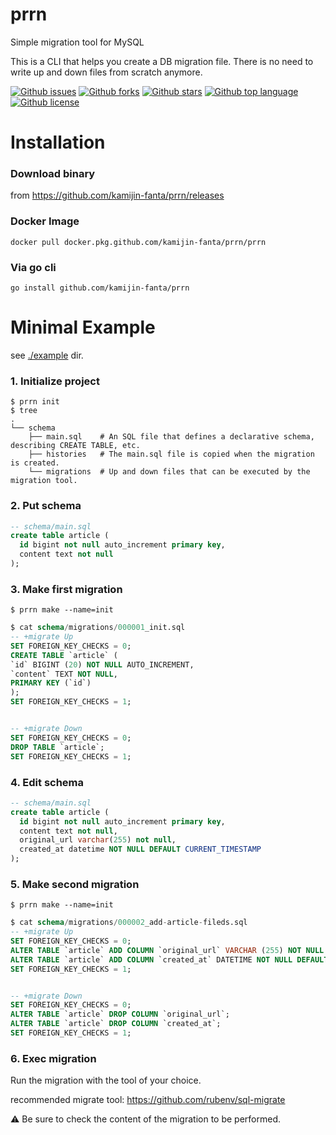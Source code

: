 # prrn

<!-- # Short Description -->

Simple migration tool for MySQL

This is a CLI that helps you create a DB migration file. There is no need to write up and down files from scratch anymore.

<!-- # Badges -->

[![Github issues](https://img.shields.io/github/issues/kamijin-fanta/prrn)](https://github.com/kamijin-fanta/prrn/issues)
[![Github forks](https://img.shields.io/github/forks/kamijin-fanta/prrn)](https://github.com/kamijin-fanta/prrn/network/members)
[![Github stars](https://img.shields.io/github/stars/kamijin-fanta/prrn)](https://github.com/kamijin-fanta/prrn/stargazers)
[![Github top language](https://img.shields.io/github/languages/top/kamijin-fanta/prrn)](https://github.com/kamijin-fanta/prrn/)
[![Github license](https://img.shields.io/github/license/kamijin-fanta/prrn)](https://github.com/kamijin-fanta/prrn/)

# Installation

### Download binary

from https://github.com/kamijin-fanta/prrn/releases


### Docker Image

```shell
docker pull docker.pkg.github.com/kamijin-fanta/prrn/prrn
```

### Via go cli

```shell
go install github.com/kamijin-fanta/prrn
```

# Minimal Example

see [./example](./example) dir.

### 1. Initialize project

```shell
$ prrn init
$ tree
.
└── schema       
    ├── main.sql    # An SQL file that defines a declarative schema, describing CREATE TABLE, etc.
    ├── histories   # The main.sql file is copied when the migration is created.
    └── migrations  # Up and down files that can be executed by the migration tool.
```

### 2. Put schema

```sql
-- schema/main.sql
create table article (
  id bigint not null auto_increment primary key,
  content text not null
);
```

### 3. Make first migration

```shell
$ prrn make --name=init
```

```sql
$ cat schema/migrations/000001_init.sql 
-- +migrate Up
SET FOREIGN_KEY_CHECKS = 0;
CREATE TABLE `article` (
`id` BIGINT (20) NOT NULL AUTO_INCREMENT,
`content` TEXT NOT NULL,
PRIMARY KEY (`id`)
);
SET FOREIGN_KEY_CHECKS = 1;


-- +migrate Down
SET FOREIGN_KEY_CHECKS = 0;
DROP TABLE `article`;
SET FOREIGN_KEY_CHECKS = 1;
```

### 4. Edit schema

```sql
-- schema/main.sql
create table article (
  id bigint not null auto_increment primary key,
  content text not null,
  original_url varchar(255) not null,
  created_at datetime NOT NULL DEFAULT CURRENT_TIMESTAMP
);
```

### 5. Make second migration

```shell
$ prrn make --name=init
```

```sql
$ cat schema/migrations/000002_add-article-fileds.sql 
-- +migrate Up
SET FOREIGN_KEY_CHECKS = 0;
ALTER TABLE `article` ADD COLUMN `original_url` VARCHAR (255) NOT NULL AFTER `content`;
ALTER TABLE `article` ADD COLUMN `created_at` DATETIME NOT NULL DEFAULT CURRENT_TIMESTAMP AFTER `original_url`;
SET FOREIGN_KEY_CHECKS = 1;


-- +migrate Down
SET FOREIGN_KEY_CHECKS = 0;
ALTER TABLE `article` DROP COLUMN `original_url`;
ALTER TABLE `article` DROP COLUMN `created_at`;
SET FOREIGN_KEY_CHECKS = 1;
```

### 6. Exec migration

Run the migration with the tool of your choice.

recommended migrate tool: https://github.com/rubenv/sql-migrate

⚠ Be sure to check the content of the migration to be performed.

